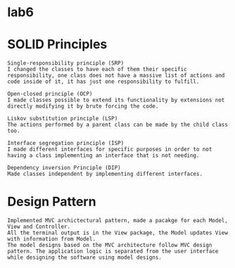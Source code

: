 # lab6
    
# SOLID Principles
    Single-responsibility principle (SRP)
    I changed the classes to have each of them their specific responsibility, one class does not have a massive list of actions and code inside of it, it has just one responsibility to fulfill.

    Open-closed principle (OCP)
    I made classes possible to extend its functionality by extensions not directly modifying it by brute forcing the code.

    Liskov substitution principle (LSP)
    The actions performed by a parent class can be made by the child class too.

    Interface segregation principle (ISP)
    I made different interfaces for specific purposes in order to not having a class implementing an interface that is not needing.

    Dependency inversion Principle (DIP)
    Made classes independent by implementing different interfaces.
    
# Design Pattern
    Implemented MVC archictectural pattern, made a pacakge for each Model, View and Controller.
    All the terminal output is in the View package, the Model updates View with information from Model.
    The model designs based on the MVC architecture follow MVC design pattern. The application logic is separated from the user interface while designing the software using model designs.